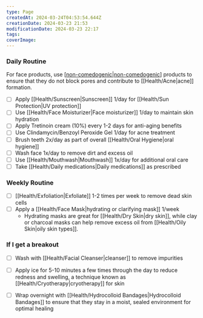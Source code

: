 ```yaml
---
type: Page
createdAt: 2024-03-24T04:53:54.644Z
creationDate: 2024-03-23 21:53
modificationDate: 2024-03-23 22:17
tags: 
coverImage:
---
```



### Daily Routine

For face products, use [[non-comedogenic|non-comedogenic]] products to ensure that they do not block pores and contribute to [[Health/Acne|acne]] formation.

- [ ] Apply [[Health/Sunscreen|Sunscreen]] 1/day for [[Health/Sun Protection|UV protection]]
- [ ] Use [[Health/Face Moisturizer|Face moisturizer]] 1/day to maintain skin hydration
- [ ] Apply Tretinoin cream (10%) every 1-2 days for anti-aging benefits
- [ ] Use Clindamycin/Benzoyl Peroxide Gel 1/day for acne treatment
- [ ] Brush teeth 2x/day as part of overall [[Health/Oral Hygiene|oral hygiene]]
- [ ] Wash face 1x/day to remove dirt and excess oil
- [ ] Use [[Health/Mouthwash|Mouthwash]] 1x/day for additional oral care
- [ ] Take [[Health/Daily medications|Daily medications]] as prescribed

### Weekly Routine

- [ ] [[Health/Exfoliation|Exfoliate]] 1-2 times per week to remove dead skin cells
- [ ] Apply a [[Health/Face Mask|hydrating or clarifying mask]] 1/week
	-  Hydrating masks are great for [[Health/Dry Skin|dry skin]], while clay or charcoal masks can help remove excess oil from [[Health/Oily Skin|oily skin types]].

### If I get a breakout

- [ ] Wash with [[Health/Facial Cleanser|cleanser]] to remove impurities
- [ ] Apply ice for 5-10 minutes a few times through the day to reduce redness and swelling, a technique known as [[Health/Cryotherapy|cryotherapy]] for skin
- [ ] Wrap overnight with [[Health/Hydrocolloid Bandages|Hydrocolloid Bandages]] to ensure that they stay in a moist, sealed environment for optimal healing


[//begin]: # "Autogenerated link references for markdown compatibility"
[non-comedogenic|non-comedogenic]: non-comedogenic.md "non-comedogenic"
[//end]: # "Autogenerated link references"

